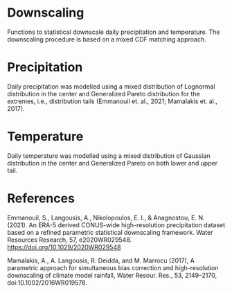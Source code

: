 # Downscaling
Functions to statistical downscale daily precipitation and temperature. The downscaling procedure is based on a mixed CDF matching approach.

# Precipitation
Daily precipitation was modelled using a mixed distribution of Lognormal distribution in the center and Generalized Pareto distribution for
the extremes, i.e., distribution tails (Emmanouil et. al., 2021; Mamalakis et. al., 2017).

# Temperature
Daily temperature was modelled using a mixed distribution of Gaussian distribution in the center and Generalized Pareto on both lower
and upper tail.

# References
Emmanouil, S., Langousis, A., Nikolopoulos, E. I., & Anagnostou, E. N. (2021). An ERA-5 derived CONUS-wide high-resolution precipitation 
dataset based on a refined parametric statistical downscaling framework. Water Resources Research, 57, e2020WR029548. 
https://doi.org/10.1029/2020WR029548

Mamalakis, A., A. Langousis, R. Deidda, and M. Marrocu (2017), A parametric approach for simultaneous bias correction and high-resolution
downscaling of climate model rainfall, Water Resour. Res., 53, 2149–2170, doi:10.1002/2016WR019578.



